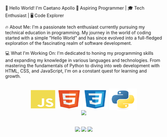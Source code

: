 👋 Hello World! I'm Caetano Apollo
🌟 Aspiring Programmer | 🎓 Tech Enthusiast | 🖥️ Code Explorer

🔥 About Me:
I'm a passionate tech enthusiast currently pursuing my technical education in programming. My journey in the world of coding started with a simple "Hello World" and has since evolved into a full-fledged exploration of the fascinating realm of software development.

💻 What I'm Working On:
I'm dedicated to honing my programming skills and expanding my knowledge in various languages and technologies. From mastering the fundamentals of Python to diving into web development with HTML, CSS, and JavaScript, I'm on a constant quest for learning and growth.
<div align="center">
  <div style="display: inline-block;"><br>
    <img align="center" alt="Cae-Js" height="60" width="80" src="https://raw.githubusercontent.com/devicons/devicon/master/icons/javascript/javascript-plain.svg">
    <img align="center" alt="Cae-HTML" height="60" width="80" src="https://raw.githubusercontent.com/devicons/devicon/master/icons/html5/html5-original.svg">
    <img align="center" alt="Cae-CSS" height="60" width="80" src="https://raw.githubusercontent.com/devicons/devicon/master/icons/css3/css3-original.svg">
    <img align="center" alt="Cae-Python" height="70" width="90" src="https://raw.githubusercontent.com/devicons/devicon/master/icons/python/python-original.svg">
  </div>
  <br>

  <div>
    <a href="https://github.com/CaetanoApollo">
  <!--   <img heigth="180cm" src="https://github-readme-stats.vercel.app/api?username=CaetanoApollo&show_icons=true&theme=dracula&include_all_commits=true&count_private=true"> -->
    <img heigth="180cm" src="https://github-readme-stats.vercel.app/api/top-langs/?username=CaetanoApollo&layout=compact&langs_count=16&theme=dracula">
    </a>
  </div>
  <br>
  <br>
  <div> 
    <a href="https://instagram.com/caetanoapollo" target="_blank"><img src="https://img.shields.io/badge/-Instagram-%23E4405F?style=for-the-badge&logo=instagram&logoColor=white" target="_blank"></a>
    <a href = "mailto:caetanosilveira1908@gmail.com"><img src="https://img.shields.io/badge/-Gmail-%23333?style=for-the-badge&logo=gmail&logoColor=white" target="_blank"></a>
    <a href="https://www.linkedin.com/in/caetanoapollo/" target="_blank"><img src="https://img.shields.io/badge/-LinkedIn-%230077B5?style=for-the-badge&logo=linkedin&logoColor=white" target="_blank"></a> 
  </div>
</div>
